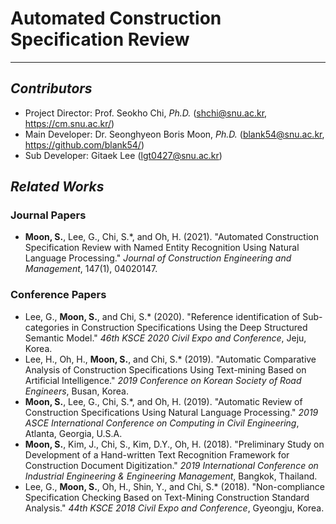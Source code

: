 # Automated Construction Specification Review

- - -
## _**Contributors**_
- Project Director: Prof. Seokho Chi, _Ph.D._ (shchi@snu.ac.kr, https://cm.snu.ac.kr/)
- Main Developer: Dr. Seonghyeon Boris Moon, _Ph.D._ (blank54@snu.ac.kr, https://github.com/blank54/)
- Sub Developer: Gitaek Lee (lgt0427@snu.ac.kr)
  
## _**Related Works**_
### Journal Papers
- **Moon, S.**, Lee, G., Chi, S.\*, and Oh, H. (2021). "Automated Construction Specification Review with Named Entity Recognition Using Natural Language Processing." _Journal of Construction Engineering and Management_, 147(1), 04020147.

### Conference Papers
- Lee, G., **Moon, S.**, and Chi, S.\* (2020). "Reference identification of Sub-categories in Construction Specifications Using the Deep Structured Semantic Model." _46th KSCE 2020 Civil Expo and Conference_, Jeju, Korea.
- Lee, H., Oh, H., **Moon, S.**, and Chi, S.\* (2019). "Automatic Comparative Analysis of Construction Specifications Using Text-mining Based on Artificial Intelligence." _2019 Conference on Korean Society of Road Engineers_, Busan, Korea.
- **Moon, S.**, Lee, G., Chi, S.\*, and Oh, H. (2019). "Automatic Review of Construction Specifications Using Natural Language Processing." _2019 ASCE International Conference on Computing in Civil Engineering_, Atlanta, Georgia, U.S.A.
- **Moon, S.**, Kim, J., Chi, S., Kim, D.Y., Oh, H. (2018). "Preliminary Study on Development of a Hand-written Text Recognition Framework for Construction Document Digitization." _2019 International Conference on Industrial Engineering & Engineering Management_, Bangkok, Thailand.
- Lee, G., **Moon, S.**, Oh, H., Shin, Y., and Chi, S.\* (2018). "Non-compliance Specification Checking Based on Text-Mining Construction Standard Analysis." _44th KSCE 2018 Civil Expo and Conference_, Gyeongju, Korea.